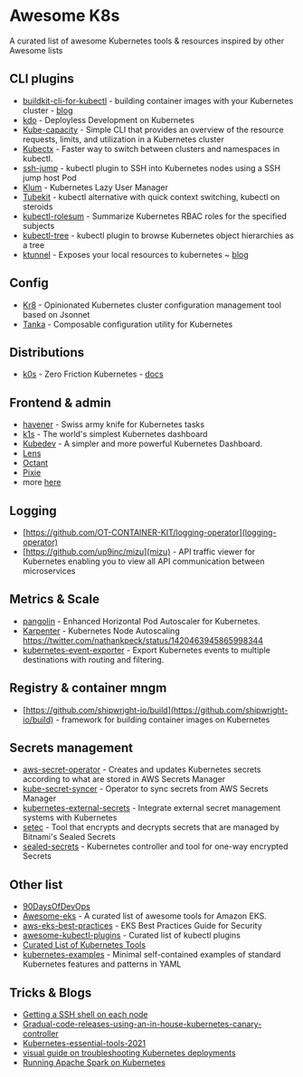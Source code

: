 # Awesome K8s

A curated list of awesome Kubernetes tools & resources inspired by other Awesome lists

CLI plugins
------------
* [buildkit-cli-for-kubectl](https://github.com/vmware-tanzu/buildkit-cli-for-kubectl#buildkit-cli-for-kubectl) - building container images with your Kubernetes cluster - [blog](https://blogs.vmware.com/opensource/2020/11/17/buildkit-cli-for-kubectl/)
* [kdo](https://github.com/stepro/kdo) - Deployless Development on Kubernetes
* [Kube-capacity](https://github.com/robscott/kube-capacity/) - Simple CLI that provides an overview of the resource requests, limits, and utilization in a Kubernetes cluster
* [Kubectx](https://github.com/ahmetb/kubectx) - Faster way to switch between clusters and namespaces in kubectl.
* [ssh-jump](https://github.com/yokawasa/kubectl-plugin-ssh-jump) - kubectl plugin to SSH into Kubernetes nodes using a SSH jump host Pod
* [Klum](https://github.com/ibuildthecloud/klum) - Kubernetes Lazy User Manager
* [Tubekit](https://github.com/reconquest/tubekit) - kubectl alternative with quick context switching, kubectl on steroids
* [kubectl-rolesum](https://github.com/Ladicle/kubectl-rolesum/) - Summarize Kubernetes RBAC roles for the specified subjects
* [kubectl-tree](https://github.com/ahmetb/kubectl-tree) - kubectl plugin to browse Kubernetes object hierarchies as a tree
* [ktunnel](https://github.com/omrikiei/ktunnel) - Exposes your local resources to kubernetes ~ [blog](https://mbuffett.com/posts/ktunnel-ngrok-replace/)

Config
------
* [Kr8](https://github.com/apptio/kr8) - Opinionated Kubernetes cluster configuration management tool based on Jsonnet
* [Tanka](https://tanka.dev/) - Composable configuration utility for Kubernetes

Distributions
-------------
* [k0s](https://github.com/k0sproject/k0s) - Zero Friction Kubernetes - [docs](https://github.com/k0sproject/k0s/blob/main/docs/create-cluster.md) 

Frontend & admin
-----------------
* [havener](https://github.com/homeport/havener) - Swiss army knife for Kubernetes tasks
* [k1s](https://github.com/weibeld/k1s) - The world's simplest Kubernetes dashboard
* [Kubedev](https://github.com/relferreira/kubedev) - A simpler and more powerful Kubernetes Dashboard.
* [Lens](https://github.com/lensapp/lens)
* [Octant](https://github.com/vmware-tanzu/octant)
* [Pixie](https://github.com/pixie-labs/pixie)
* more [here](https://ordina-jworks.github.io/cloud/2020/08/28/kubernetes-clients-comparison.html)

Logging 
-------
* [https://github.com/OT-CONTAINER-KIT/logging-operator](logging-operator)
* [https://github.com/up9inc/mizu](mizu) - API traffic viewer for Kubernetes enabling you to view all API communication between microservices

Metrics & Scale
-----------------
* [pangolin](https://github.com/dpeckett/pangolin) - Enhanced Horizontal Pod Autoscaler for Kubernetes.
* [Karpenter](https://github.com/awslabs/karpenter) - Kubernetes Node Autoscaling https://twitter.com/nathankpeck/status/1420463945865998344
* [kubernetes-event-exporter](https://github.com/opsgenie/kubernetes-event-exporter) - Export Kubernetes events to multiple destinations with routing and filtering.

Registry & container mngm 
--------------------------
* [https://github.com/shipwright-io/build](https://github.com/shipwright-io/build) - framework for building container images on Kubernetes

Secrets management
-------------------
* [aws-secret-operator](https://github.com/mumoshu/aws-secret-operator) - Creates and updates Kubernetes secrets according to what are stored in AWS Secrets Manager
* [kube-secret-syncer](https://github.com/contentful-labs/kube-secret-syncer) - Operator to sync secrets from AWS Secrets Manager
* [kubernetes-external-secrets](https://github.com/godaddy/kubernetes-external-secrets) - Integrate external secret management systems with Kubernetes
* [setec](https://github.com/anthonysterling/setec) - Tool that encrypts and decrypts secrets that are managed by Bitnami's Sealed Secrets
* [sealed-secrets](https://github.com/bitnami-labs/sealed-secrets) - Kubernetes controller and tool for one-way encrypted Secrets


Other list
----------
* [90DaysOfDevOps](https://github.com/MichaelCade/90DaysOfDevOps)
* [Awesome-eks](https://github.com/realvz/awesome-eks) - A curated list of awesome tools for Amazon EKS.
* [aws-eks-best-practices](https://aws.github.io/aws-eks-best-practices/iam/) - EKS Best Practices Guide for Security
* [awesome-kubectl-plugins](https://github.com/ishantanu/awesome-kubectl-plugins) - Curated list of kubectl plugins
* [Curated List of Kubernetes Tools](https://kubezilla.com/tools/)
* [kubernetes-examples](https://github.com/ContainerSolutions/kubernetes-examples) - Minimal self-contained examples of standard Kubernetes features and patterns in YAML


Tricks & Blogs
---------------
* [Getting a SSH shell on each node](https://gist.github.com/xandout/8d24558c75c53f3cb8bf0a97ec25fcfc)
* [Gradual-code-releases-using-an-in-house-kubernetes-canary-controller](https://doordash.engineering/2021/04/14/gradual-code-releases-using-an-in-house-kubernetes-canary-controller/)
* [Kubernetes-essential-tools-2021](https://itnext.io/kubernetes-essential-tools-2021-def12e84c572)
* [visual guide on troubleshooting Kubernetes deployments](https://learnk8s.io/troubleshooting-deployments)
* [Running Apache Spark on Kubernetes](https://medium.com/empathyco/running-apache-spark-on-kubernetes-2e64c73d0bb2)
